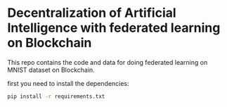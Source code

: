 Decentralization of Artificial Intelligence with federated learning on Blockchain
====================================================================================

This repo contains the code and data for doing federated learning on MNIST dataset on Blockchain.

first you need to install the dependencies:
```bash
pip install -r requirements.txt
```